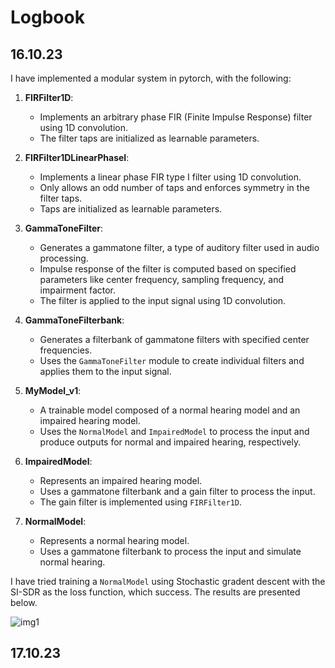 # Logbook

## 16.10.23

I have implemented a modular system in pytorch, with the following:
  
<!-- `GammaToneFilter (non-trainable)`: generates a time-domain gammatone filter in the time-domain.  I have added an optional input `impairment_factor` which is simply increasing the ERB of the gammatone filters. -->

1. **FIRFilter1D**:
   - Implements an arbitrary phase FIR (Finite Impulse Response) filter using 1D convolution.
   - The filter taps are initialized as learnable parameters.

2. **FIRFilter1DLinearPhaseI**:
   - Implements a linear phase FIR type I filter using 1D convolution.
   - Only allows an odd number of taps and enforces symmetry in the filter taps.
   - Taps are initialized as learnable parameters.

3. **GammaToneFilter**:
   - Generates a gammatone filter, a type of auditory filter used in audio processing.
   - Impulse response of the filter is computed based on specified parameters like center frequency, sampling frequency, and impairment factor.
   - The filter is applied to the input signal using 1D convolution.

4. **GammaToneFilterbank**:
   - Generates a filterbank of gammatone filters with specified center frequencies.
   - Uses the `GammaToneFilter` module to create individual filters and applies them to the input signal.

5. **MyModel_v1**:
   - A trainable model composed of a normal hearing model and an impaired hearing model.
   - Uses the `NormalModel` and `ImpairedModel` to process the input and produce outputs for normal and impaired hearing, respectively.

6. **ImpairedModel**:
   - Represents an impaired hearing model.
   - Uses a gammatone filterbank and a gain filter to process the input.
   - The gain filter is implemented using `FIRFilter1D`.

7. **NormalModel**:
   - Represents a normal hearing model.
   - Uses a gammatone filterbank to process the input and simulate normal hearing.

I have tried training a `NormalModel` using Stochastic gradent descent with the SI-SDR as the loss function, which success. The results are presented below. 

![img1](link)

## 17.10.23